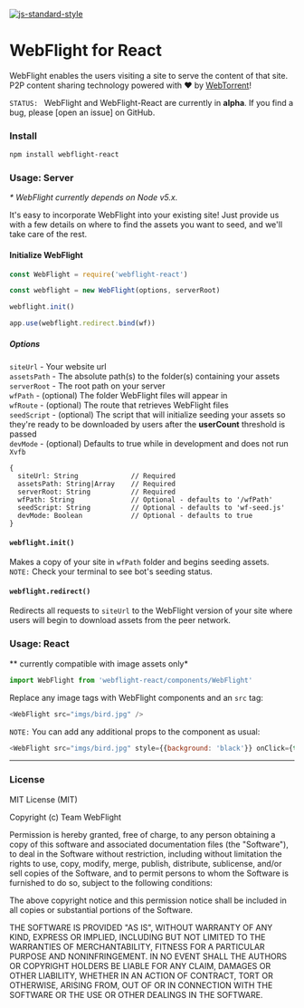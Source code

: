 [![js-standard-style](https://img.shields.io/badge/code%20style-standard-brightgreen.svg)](https://www.standardjs.com)

# WebFlight for React
WebFlight enables the users visiting a site to serve the content of that site. P2P content sharing technology powered with :heart: by [WebTorrent](https://webtorrent.io)!

`STATUS: ` WebFlight and WebFlight-React are currently in **alpha**. If you find a bug, please [open an issue] on GitHub.

### Install
```bash
npm install webflight-react
```

### Usage: Server
<i>* WebFlight currently depends on Node v5.x.</i>

It's easy to incorporate WebFlight into your existing site! Just provide us with a few details on where to find the assets you want to seed, and we'll take care of the rest.
#### Initialize WebFlight

```javascript
const WebFlight = require('webflight-react')

const webflight = new WebFlight(options, serverRoot)

webflight.init()

app.use(webflight.redirect.bind(wf))
```

##### Options

```siteUrl``` - Your website url
<br>```assetsPath``` - The absolute path(s) to the folder(s) containing your assets
<br>`serverRoot` - The root path on your server
<br>```wfPath``` - (optional) The folder WebFlight files will appear in
<br>```wfRoute``` - (optional) The route that retrieves WebFlight files
<br>```seedScript``` - (optional) The script that will initialize seeding your assets so they're ready to be downloaded by users after the **userCount** threshold is passed
<br>`devMode` - (optional) Defaults to true while in development and does not run `Xvfb`
```
{
  siteUrl: String             // Required
  assetsPath: String|Array    // Required
  serverRoot: String          // Required
  wfPath: String              // Optional - defaults to '/wfPath'
  seedScript: String          // Optional - defaults to 'wf-seed.js'
  devMode: Boolean            // Optional - defaults to true
}
```

#### `webflight.init()`
Makes a copy of your site in `wfPath` folder and begins seeding assets.
<br>`NOTE:` Check your terminal to see bot's seeding status.

#### `webflight.redirect()`
Redirects all requests to `siteUrl` to the WebFlight version of your site where users will begin to download assets from the peer network.

### Usage: React
** currently compatible with image assets only*
```javascript
import WebFlight from 'webflight-react/components/WebFlight'

```

Replace any image tags with WebFlight components and an `src` tag:

```javascript
<WebFlight src="imgs/bird.jpg" />

```
`NOTE:` You can add any additional props to the component as usual:
```javascript
<WebFlight src="imgs/bird.jpg" style={{background: 'black'}} onClick={this.update} />

```

---

### License
MIT License (MIT)

Copyright (c) Team WebFlight

Permission is hereby granted, free of charge, to any person obtaining a copy of
this software and associated documentation files (the "Software"), to deal in
the Software without restriction, including without limitation the rights to
use, copy, modify, merge, publish, distribute, sublicense, and/or sell copies of
the Software, and to permit persons to whom the Software is furnished to do so,
subject to the following conditions:

The above copyright notice and this permission notice shall be included in all
copies or substantial portions of the Software.

THE SOFTWARE IS PROVIDED "AS IS", WITHOUT WARRANTY OF ANY KIND, EXPRESS OR
IMPLIED, INCLUDING BUT NOT LIMITED TO THE WARRANTIES OF MERCHANTABILITY, FITNESS
FOR A PARTICULAR PURPOSE AND NONINFRINGEMENT. IN NO EVENT SHALL THE AUTHORS OR
COPYRIGHT HOLDERS BE LIABLE FOR ANY CLAIM, DAMAGES OR OTHER LIABILITY, WHETHER
IN AN ACTION OF CONTRACT, TORT OR OTHERWISE, ARISING FROM, OUT OF OR IN
CONNECTION WITH THE SOFTWARE OR THE USE OR OTHER DEALINGS IN THE SOFTWARE.
